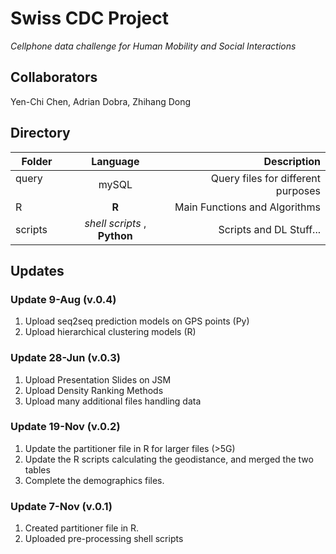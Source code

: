 # Swiss CDC Project
*Cellphone data challenge for Human Mobility and Social Interactions*

## Collaborators

Yen-Chi Chen, Adrian Dobra, Zhihang Dong

## Directory
| Folder        | Language      | Description  |
| ------------- |:-------------:| -----:|
| query        | mySQL | Query files for different purposes |
| R      | **R**     |   Main Functions and Algorithms|
| scripts | _shell scripts_ , **Python**    |  Scripts and DL Stuff... |

## Updates

### Update 9-Aug (v.0.4)
1. Upload seq2seq prediction models on GPS points (Py)
2. Upload hierarchical clustering models (R)
### Update 28-Jun (v.0.3)
1. Upload Presentation Slides on JSM
2. Upload Density Ranking Methods
3. Upload many additional files handling data
### Update 19-Nov (v.0.2)
1. Update the partitioner file in R for larger files (>5G)
2. Update the R scripts calculating the geodistance, and merged the two tables
3. Complete the demographics files.
### Update 7-Nov (v.0.1)
1. Created partitioner file in R.
2. Uploaded pre-processing shell scripts 
